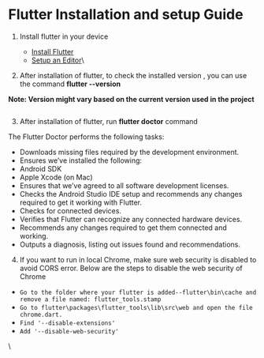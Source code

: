 # Flutter Installation and setup Guide



1. Install flutter in your device&#x20;
   * [Install Flutter](https://docs.flutter.dev/get-started/install) &#x20;
   * [Setup an Editor](https://docs.flutter.dev/get-started/editor)\

2. After installation of flutter, to check the installed version , you can use the command  **flutter --version**

**Note: Version might vary based on the current version used in the project**

<figure><img src="https://lh4.googleusercontent.com/itLJFo7KgDfwn0va0DTnXiTY7fWN2qz-mXuJSq8JYc-l1dFZ5spv9qQbct-HZRHK2n71-BWnuB_94ij5VrXgEdB6ceowF5W7tglDY4TbvCNsBusH2Zq7bAI_LtX7lgX269NYzBi4IzjbdZJP8PXus0g" alt=""><figcaption></figcaption></figure>

3. After installation of flutter, run **flutter doctor** command

&#x20;  The Flutter Doctor performs the following tasks:

* Downloads missing files required by the development environment.
* Ensures we’ve installed the following:
* Android SDK
* Apple Xcode (on Mac)
* Ensures that we’ve agreed to all software development licenses.
* Checks the Android Studio IDE setup and recommends any changes required to get it working with Flutter.
* Checks for connected devices.
* Verifies that Flutter can recognize any connected hardware devices.
* Recommends any changes required to get them connected and working.
* Outputs a diagnosis, listing out issues found and recommendations.

4. If you want to run in local Chrome, make sure web security is disabled to avoid CORS error. Below are the steps to disable the web security of Chrome&#x20;

* `Go to the folder where your flutter is added--flutter\bin\cache and remove a file named: flutter_tools.stamp`
* `Go to flutter\packages\flutter_tools\lib\src\web and open the file chrome.dart.`
* `Find '--disable-extensions'`
* `Add '--disable-web-security'`

\

